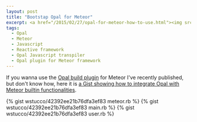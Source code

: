 ```yaml
---
layout: post
title: "Bootstap Opal for Meteor"
excerpt: <a href="/2015/02/27/opal-for-meteor-how-to-use.html"><img src='/assets/images/meteor-loves-opal.png' class='fill'></a>
tags:
  - Opal
  - Meteor
  - Javascript
  - Reactive framework
  - Opal Javascript transpiler
  - Opal plugin for Meteor framework
---
```


If you wanna use the [Opal build plugin](https://atmospherejs.com/massimoronca/opal) for Meteor I've recently published, but don't know how, here it is [a Gist showing how to integrate Opal with Meteor builtin functionalities](https://gist.github.com/wstucco/42392ee21b76dfa3ef83).

{% gist wstucco/42392ee21b76dfa3ef83 meteor.rb %}
{% gist wstucco/42392ee21b76dfa3ef83 main.rb %}
{% gist wstucco/42392ee21b76dfa3ef83 user.rb %}

